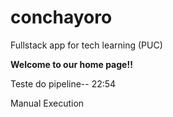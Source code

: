 # conchayoro
Fullstack app for tech learning (PUC)

**Welcome to our home page!!**

Teste do pipeline-- 22:54

Manual Execution
